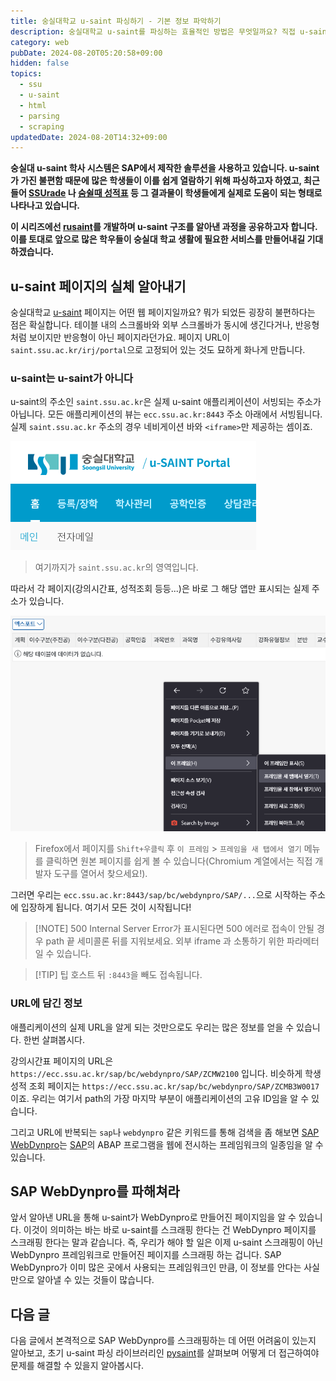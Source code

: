 ```yaml
---
title: 숭실대학교 u-saint 파싱하기 - 기본 정보 파악하기
description: 숭실대학교 u-saint를 파싱하는 효율적인 방법은 무엇일까요? 직접 u-saint를 뜯으면서 알아봅시다.
category: web
pubDate: 2024-08-20T05:20:58+09:00
hidden: false
topics:
  - ssu
  - u-saint
  - html
  - parsing
  - scraping
updatedDate: 2024-08-20T14:32+09:00
---
```

**숭실대 u-saint 학사 시스템은 SAP에서 제작한 솔루션을 사용하고 있습니다. u-saint가 가진 불편함 때문에 많은 학생들이 이를 쉽게 열람하기 위해
파싱하고자 하였고, 최근 들어 [SSUrade](https://github.com/nnnlog/ssurade)
나 [숨쉴때 성적표](https://apps.apple.com/kr/app/%EC%88%A8%EC%89%B4%EB%95%8C-%EC%84%B1%EC%A0%81%ED%91%9C/id1601044486) 등 그 결과물이
학생들에게 실제로 도움이 되는 형태로 나타나고 있습니다.**

**이 시리즈에선 [rusaint](https://github.com/eatsteak/rusaint)를 개발하며 u-saint 구조를 알아낸 과정을 공유하고자 합니다. 이를
토대로 앞으로 많은 학우들이 숭실대 학교 생활에 필요한 서비스를 만들어내길 기대하겠습니다.**

## u-saint 페이지의 실체 알아내기

숭실대학교 [u-saint](https://saint.ssu.ac.kr) 페이지는 어떤 웹 페이지일까요? 뭐가 되었든 굉장히 불편하다는 점은 확실합니다. 테이블 내의 스크롤바와 외부 스크롤바가 동시에 생긴다거나,
반응형처럼 보이지만 반응형이 아닌 페이지라던가요. 페이지 URL이 `saint.ssu.ac.kr/irj/portal`으로 고정되어 있는 것도 묘하게 화나게 만듭니다.

### u-saint는 u-saint가 아니다

u-saint의 주소인 `saint.ssu.ac.kr`은 실제 u-saint 애플리케이션이 서빙되는 주소가 아닙니다. 모든
애플리케이션의 뷰는 `ecc.ssu.ac.kr:8443` 주소 아래에서 서빙됩니다. 실제 `saint.ssu.ac.kr` 주소의 경우 네비게이션 바와 `<iframe>`만 제공하는 셈이죠.

![u-saint의 네비게이션 바 영역](../../assets/examining-ssu-u-saint/real-u-saint.png)
> 여기까지가 `saint.ssu.ac.kr`의 영역입니다.

따라서 각 페이지(강의시간표, 성적조회 등등...)은 바로 그 해당 앱만 표시되는 실제 주소가 있습니다.

![프레임을 새 탭에서 여는 법](../../assets/examining-ssu-u-saint/go-to-real-pages.png)
> Firefox에서 페이지를 `Shift+우클릭` 후 `이 프레임` > `프레임을 새 탭에서 열기` 메뉴를 클릭하면 원본 페이지를 쉽게 볼 수 있습니다(Chromium 계열에서는 직접 개발자 도구를 열어서
> 찾으세요!).

그러면 우리는 `ecc.ssu.ac.kr:8443/sap/bc/webdynpro/SAP/...`으로 시작하는 주소에 입장하게 됩니다. 여기서 모든 것이 시작됩니다!

> [!NOTE] 500 Internal Server Error가 표시된다면
> 500 에러로 접속이 안될 경우 path 끝 세미콜론 뒤를 지워보세요. 외부 iframe 과 소통하기 위한 파라메터일 수 있습니다.

> [!TIP] 팁
> 호스트 뒤 `:8443`을 빼도 접속됩니다.

### URL에 담긴 정보
애플리케이션의 실제 URL을 알게 되는 것만으로도 우리는 많은 정보를 얻을 수 있습니다. 한번 살펴봅시다.

강의시간표 페이지의 URL은 `https://ecc.ssu.ac.kr/sap/bc/webdynpro/SAP/ZCMW2100` 입니다.
비슷하게 학생 성적 조회 페이지는 `https://ecc.ssu.ac.kr/sap/bc/webdynpro/SAP/ZCMB3W0017`이죠. 우리는 여기서 path의 가장 마지막 부분이 애플리케이션의 고유 ID임을 알 수 있습니다.

그리고 URL에 반복되는 `sap`나 `webdynpro` 같은 키워드를 통해 검색을 좀 해보면 [SAP WebDynpro](https://help.sap.com/doc/saphelp_scm700_ehp02/7.0.2/en-US/a6/41b6a207c7427582c480c654c2e3f7/content.htm?no_cache=true)는 [SAP](https://en.wikipedia.org/wiki/SAP)의 ABAP 프로그램을 웹에 전시하는 프레임워크의 일종임을 알 수 있습니다.

## SAP WebDynpro를 파해쳐라
앞서 알아낸 URL을 통해 u-saint가 WebDynpro로 만들어진 페이지임을 알 수 있습니다. 이것이 의미하는 바는 바로 u-saint를 스크래핑 한다는 건 WebDynpro 페이지를 스크래핑 한다는 말과 같습니다. 즉, 우리가 해야 할 일은 이제 u-saint 스크래핑이 아닌 WebDynpro 프레임워크로 만들어진 페이지를 스크래핑 하는 겁니다. SAP WebDynpro가 이미 많은 곳에서 사용되는 프레임워크인 만큼, 이 정보를 안다는 사실 만으로 알아낼 수 있는 것들이 많습니다.

## 다음 글
다음 글에서 본격적으로 SAP WebDynpro를 스크래핑하는 데 어떤 어려움이 있는지 알아보고, 초기 u-saint 파싱 라이브러리인 [pysaint](https://github.com/gomjellie/pysaint)를 살펴보며 어떻게 더 접근하여야 문제를 해결할 수 있을지 알아봅시다.